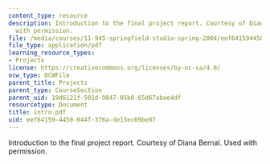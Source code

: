 ```yaml
---
content_type: resource
description: Introduction to the final project report. Courtesy of Diana Bernal. Used
  with permission.
file: /media/courses/11-945-springfield-studio-spring-2004/eef641594450044f376ade13ec69be07_intro.pdf
file_type: application/pdf
learning_resource_types:
- Projects
license: https://creativecommons.org/licenses/by-nc-sa/4.0/
ocw_type: OCWFile
parent_title: Projects
parent_type: CourseSection
parent_uid: 19d6121f-501d-9847-05b0-65d67abae4df
resourcetype: Document
title: intro.pdf
uid: eef64159-4450-044f-376a-de13ec69be07
---
```

Introduction to the final project report. Courtesy of Diana Bernal. Used with permission.